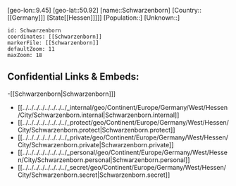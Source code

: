 ﻿---
location: [50.92,9.45]
mapzoom: [7,12] 
mapmarker: city 
type: City
tags:
- geo/City


SpocWebEntityId: 34100
isDeleted: false
confidential: public

---
[geo-lon::9.45]
[geo-lat::50.92]
[name::Schwarzenborn]
[Country::[[Germany]]]
[State[[Hessen]]]]]
[Population::]
[Unknown::]


```leaflet
id: Schwarzenborn
coordinates: [[Schwarzenborn]]
markerFile: [[Schwarzenborn]]
defaultZoom: 11 
maxZoom: 18
```


## Confidential Links & Embeds: 
-[[Schwarzenborn|Schwarzenborn]]] 
- [[../../../../../../../../_internal/geo/Continent/Europe/Germany/West/Hessen/City/Schwarzenborn.internal|Schwarzenborn.internal]] 
- [[../../../../../../../../_protect/geo/Continent/Europe/Germany/West/Hessen/City/Schwarzenborn.protect|Schwarzenborn.protect]] 
- [[../../../../../../../../_private/geo/Continent/Europe/Germany/West/Hessen/City/Schwarzenborn.private|Schwarzenborn.private]] 
- [[../../../../../../../../_personal/geo/Continent/Europe/Germany/West/Hessen/City/Schwarzenborn.personal|Schwarzenborn.personal]] 
- [[../../../../../../../../_secret/geo/Continent/Europe/Germany/West/Hessen/City/Schwarzenborn.secret|Schwarzenborn.secret]] 

